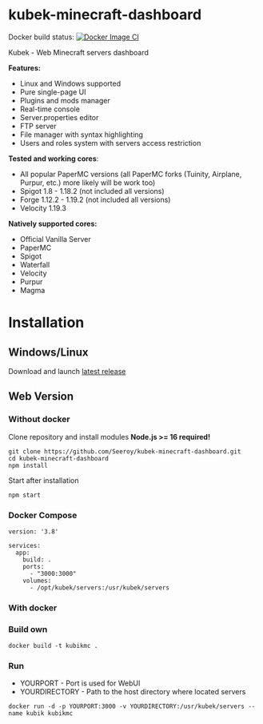 # kubek-minecraft-dashboard
Docker build status: [![Docker Image CI](https://github.com/Rxflex/kubek-minecraft-dashboard/actions/workflows/docker-image.yml/badge.svg)](https://github.com/Rxflex/kubek-minecraft-dashboard/actions/workflows/docker-image.yml)

Kubek - Web Minecraft servers dashboard

**Features:**
- Linux and Windows supported
- Pure single-page UI
- Plugins and mods manager
- Real-time console
- Server.properties editor
- FTP server
- File manager with syntax highlighting
- Users and roles system with servers access restriction

**Tested and working cores**:
- All popular PaperMC versions (all PaperMC forks (Tuinity, Airplane, Purpur, etc.) more likely will be work too)
- Spigot 1.8 - 1.18.2 (not included all versions)
- Forge 1.12.2 - 1.19.2 (not included all versions)
- Velocity 1.19.3

**Natively supported cores:**
- Official Vanilla Server
- PaperMC
- Spigot
- Waterfall
- Velocity
- Purpur
- Magma

# Installation

## Windows/Linux
Download and launch [latest release](https://github.com/Seeroy/kubek-minecraft-dashboard/releases/latest)

## Web Version

### Without docker
Clone repository and install modules
**Node.js >= 16 required!**
```
git clone https://github.com/Seeroy/kubek-minecraft-dashboard.git
cd kubek-minecraft-dashboard
npm install
```

Start after installation
```
npm start
```

### Docker Compose

```
version: '3.8'

services:
  app:
    build: .
    ports:
      - "3000:3000"
    volumes:
      - /opt/kubek/servers:/usr/kubek/servers

```


### With docker

### Build own

```
docker build -t kubikmc .
```

### Run

- YOURPORT - Port is used for WebUI
- YOURDIRECTORY - Path to the host directory where located servers

```
docker run -d -p YOURPORT:3000 -v YOURDIRECTORY:/usr/kubek/servers --name kubik kubikmc
```

